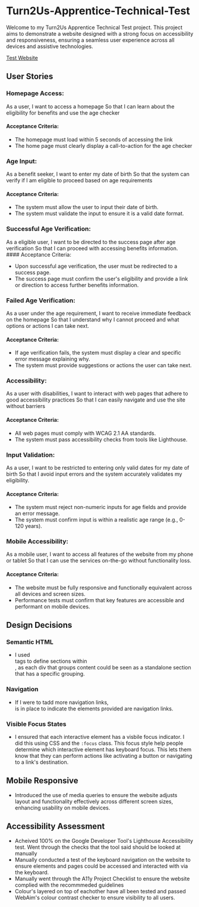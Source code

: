 # Turn2Us-Apprentice-Technical-Test

Welcome to my Turn2Us Apprentice Technical Test project. This project aims to demonstrate a website designed with a strong focus on accessibility and responsiveness, ensuring a seamless user experience across all devices and assistive technologies.

[Test Website](https://charlesad.github.io/Turn2Us-Apprentice-Technical-Test/)

## User Stories



### Homepage Access:
As a user,
I want to access a homepage
So that I can learn about the eligibility for benefits and use the age checker
#### Acceptance Criteria: 
- The homepage must load within 5 seconds of accessing the link
- The home page must clearly display a call-to-action for the age checker

### Age Input:
As a benefit seeker,
I want to enter my date of birth
So that the system can verify if I am eligible to proceed based on age requirements
#### Acceptance Criteria: 
- The system must allow the user to input their date of birth.
- The system must validate the input to ensure it is a valid date format.


### Successful Age Verification:
As a eligible user,
I want to be directed to the success page after age verification
So that I can proceed with accessing benefits information.
#### Acceptance Criteria: 
- Upon successful age verification, the user must be redirected to a success page.
- The success page must confirm the user's eligibility and provide a link or direction to access further benefits information.

### Failed Age Verification:
As a user under the age requirement,
I want to receive immediate feedback on the homepage
So that I understand why I cannot proceed and what options or actions I can take next.
#### Acceptance Criteria: 
- If age verification fails, the system must display a clear and specific error message explaining why.
- The system must provide suggestions or actions the user can take next.

### Accessibility:
As a user with disabilities,
I want to interact with web pages that adhere to good accessibility practices
So that I can easily navigate and use the site without barriers
#### Acceptance Criteria: 
- All web pages must comply with WCAG 2.1 AA standards.
- The system must pass accessibility checks from tools like Lighthouse.

### Input Validation:
As a user,
I want to be restricted to entering only valid dates for my date of birth
So that I avoid input errors and the system accurately validates my eligibility.
#### Acceptance Criteria: 
- The system must reject non-numeric inputs for age fields and provide an error message.
- The system must confirm input is within a realistic age range (e.g., 0-120 years).

### Mobile Accessibility:
As a mobile user,
I want to access all features of the website from my phone or tablet
So that I can use the services on-the-go without functionality loss.
#### Acceptance Criteria: 
- The website must be fully responsive and functionally equivalent across all devices and screen sizes.
- Performance tests must confirm that key features are accessible and performant on mobile devices.


## Design Decisions

### Semantic HTML

- I used <section> tags to define sections within <main>, as each div that groups content could be seen as a standalone section that has a specific grouping.

### Navigation

- If I were to tadd more navigation links, <nav> is in place to indicate the elements provided are navigation links.

### Visible Focus States 

- I ensured that each interactive element has a visbile focus indicator. I did this using CSS and the `:focus` class. This focus style help people determine which interactive element has keyboard focus. This lets them know that they can perform actions like activating a button or navigating to a link's destination.

## Mobile Responsive

- Introduced the use of media queries to ensure the website adjusts layout and functionality effectively across different screen sizes, enhancing usability on mobile devices.

## Accessibility Assessment

- Acheived 100% on the Google Developer Tool's Lighthouse Accessibility test. Went through the checks that the tool said should be looked at manually
- Manually conducted a test of the keyboard navigation on the website to ensure elements and pages could be accessed and interacted with via the keyboard.
- Manually went through the A11y Project Checklist to ensure the website complied with the recommmeded guidelines
- Colour's layered on top of eachother have all been tested and passed WebAim's colour contrast checker to ensure visibility to all users.